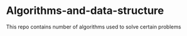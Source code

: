 # Algorithms-and-data-structure
This repo contains number of algorithms used to solve certain problems
